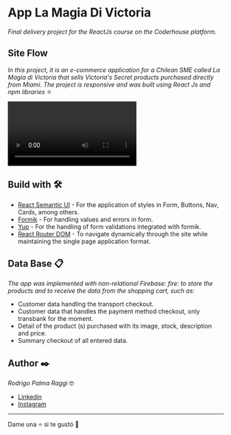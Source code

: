 # App La Magia Di Victoria

_Final delivery project for the ReactJs course on the Coderhouse platform._

## Site Flow 

_In this project, it is an e-commerce application for a Chilean SME called La Magia di Victoria that sells Victoria's Secret products purchased directly from Miami. The project is responsive and was built using React Js and npm libraries_ ⚛️ 

![1](https://github.com/Hrodrico/app-coderHouse/blob/main/magiaDiVictoria.mov)

## Build with 🛠️
 * [React Semantic UI](https://react.semantic-ui.com/) - For the application of styles in Form, Buttons, Nav, Cards, among others.
 * [Formik](https://formik.org/) - For handling values and errors in form.
 * [Yup](https://www.npmjs.com/package/yup) - For the handling of form validations integrated with formik.
 * [React Router DOM](https://www.npmjs.com/package/react-router-dom/v/5.3.0) - To navigate dynamically through the site while maintaining the single page application format.
 

## Data Base 📋

_The app was implemented with non-relational Firebase: fire: to store the products and to receive the data from the shopping cart, such as:_
 * Customer data handling the transport checkout.
 * Customer data that handles the payment method checkout, only transbank for the moment.
 * Detail of the product (s) purchased with its image, stock, description and price.
 * Summary checkout of all entered data.

## Author ✒️

_Rodrigo Palma Raggi_ :nerd_face:

 * [Linkedin](https://www.linkedin.com/in/rodrigo-palma-raggi-67537158)
 * [Instagram](https://www.instagram.com/hrodrico)

---
Dame una :star: si te gustó 🚀
